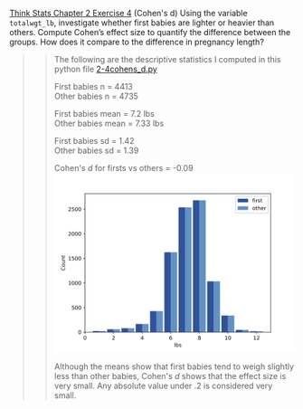 [Think Stats Chapter 2 Exercise 4](http://greenteapress.com/thinkstats2/html/thinkstats2003.html#toc24) (Cohen's d)
Using the variable `totalwgt_lb`, investigate whether first babies are lighter or heavier than others. Compute Cohen’s effect size to quantify the difference between the groups. How does it compare to the difference in pregnancy length?


>> The following are the descriptive statistics I computed in this python file [2-4cohens_d.py](https://github.com/lhow0901/dsp/edit/master/statistics/2-4-cohens_d.py)  
>>
>> First babies n =  4413  
>> Other babies n =  4735  
>> 
>> First babies mean =  7.2  lbs  
>> Other babies mean =  7.33  lbs  
>> 
>> First babies sd =  1.42  
>> Other babies sd =  1.39  
>>
>> Cohen's *d* for firsts vs others =  -0.09  
>> ![Histogram](img/first_others_totalwgt_lbs_live.png)  
>>
>>Although the means show that first babies tend to weigh slightly less than other babies, Cohen's *d*  shows that the effect size is very small. Any absolute value under .2 is considered very small.
